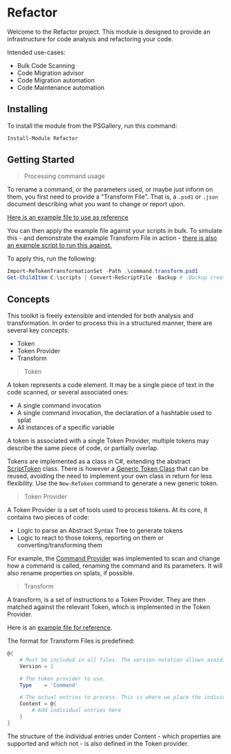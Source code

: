 ﻿# Refactor

Welcome to the Refactor project.
This module is designed to provide an infrastructure for code analysis and refactoring your code.

Intended use-cases:

+ Bulk Code Scanning
+ Code Migration advisor
+ Code Migration automation
+ Code Maintenance automation

## Installing

To install the module from the PSGallery, run this command:

```powershell
Install-Module Refactor
```

## Getting Started

> Processing command usage

To rename a command, or the parameters used, or maybe just inform on them, you first need to provide a "Transform File".
That is, a `.psd1` or `.json` document describing what you want to change or report upon.

[Here is an example file to use as reference](https://github.com/FriedrichWeinmann/Refactor/blob/master/docs/transforms/command.transform.psd1)

You can then apply the example file against your scripts in bulk.
To simulate this - and demonstrate the example Transform File in action - [there is also an example script to run this against.](https://github.com/FriedrichWeinmann/Refactor/blob/master/testfiles/commands.ps1)

To apply this, run the following:

```powershell
Import-ReTokenTransformationSet -Path .\command.transform.psd1
Get-ChildItem C:\scripts | Convert-ReScriptFile -Backup # -Backup creates a backup file before modifying the existing one
```

## Concepts

This toolkit is freely extensible and intended for both analysis and transformation.
In order to process this in a structured manner, there are several key concepts:

+ Token
+ Token Provider
+ Transform

> Token

A token represents a code element.
It may be a single piece of text in the code scanned, or several associated ones:

+ A single command invocation
+ A single command invocation, the declaration of a hashtable used to splat
+ All instances of a specific variable

A token is associated with a single Token Provider, multiple tokens may describe the same piece of code, or partially overlap.

Tokens are implemented as a class in C#, extending the abstract [ScriptToken](https://github.com/FriedrichWeinmann/Refactor/blob/master/library/Refactor/Refactor/ScriptToken.cs) class.
There is however a [Generic Token Class](https://github.com/FriedrichWeinmann/Refactor/blob/master/library/Refactor/Refactor/GenericToken.cs) that can be reused, avoiding the need to implement your own class in return for less flexibility.
Use the `New-ReToken` command to generate a new generic token.

> Token Provider

A Token Provider is a set of tools used to process tokens.
At its core, it contains two pieces of code:

+ Logic to parse an Abstract Syntax Tree to generate tokens
+ Logic to react to those tokens, reporting on them or converting/transforming them

For example, the [Command Provider](https://github.com/FriedrichWeinmann/Refactor/blob/master/Refactor/internal/tokenProvider/command.token.ps1) was implemented to scan and change how a command is called, renaming the command and its parameters.
It will also rename properties on splats, if possible.

> Transform

A transform, is a set of instructions to a Token Provider.
They are then matched against the relevant Token, which is implemented in the Token Provider.

Here is an [example file for reference](https://github.com/FriedrichWeinmann/Refactor/blob/master/docs/transforms/command.transform.psd1).

The format for Transform Files is predefined:

```powershell
@{
    # Must be included in all files. The version notation allows avoiding breaking changes in future updates
    Version = 1

    # The token provider to use.
    Type    = 'Command'

    # The actual entries to process. This is where we place the individual transformation rules
    Content = @{
        # Add individual entries here
    }
}
```

The structure of the individual entries under Content - which properties are supported and which not - is also defined in the Token provider.
